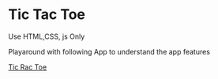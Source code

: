 # Tic Tac Toe

Use HTML,CSS, js Only

Playaround with following App to understand the app features

[Tic Rac Toe](https://cocogame.netlify.app/)
